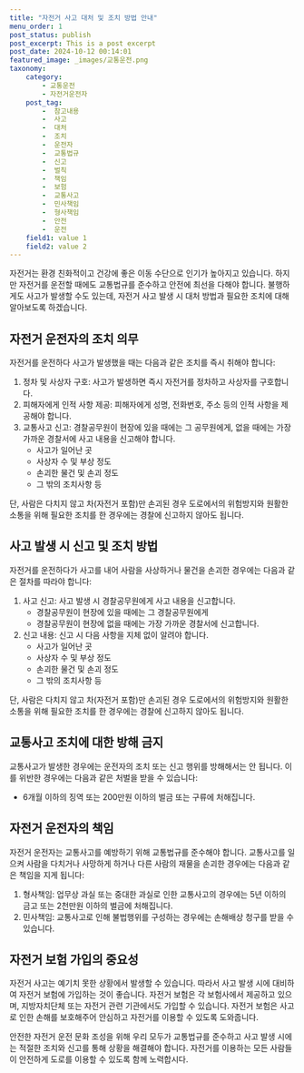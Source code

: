 ```yaml
---
title: "자전거 사고 대처 및 조치 방법 안내"
menu_order: 1
post_status: publish
post_excerpt: This is a post excerpt
post_date: 2024-10-12 00:14:01
featured_image: _images/교통운전.png
taxonomy:
    category:
        - 교통운전
        - 자전거운전자
    post_tag:
        -  참고내용
        -  사고
        -  대처
        -  조치
        -  운전자
        -  교통법규
        -  신고
        -  벌칙
        -  책임
        -  보험
        -  교통사고
        -  민사책임
        -  형사책임
        -  안전
        -  운전
    field1: value 1
    field2: value 2
---
```




자전거는 환경 친화적이고 건강에 좋은 이동 수단으로 인기가 높아지고 있습니다. 하지만 자전거를 운전할 때에도 교통법규를 준수하고 안전에 최선을 다해야 합니다. 불행하게도 사고가 발생할 수도 있는데, 자전거 사고 발생 시 대처 방법과 필요한 조치에 대해 알아보도록 하겠습니다.

## 자전거 운전자의 조치 의무

자전거를 운전하다 사고가 발생했을 때는 다음과 같은 조치를 즉시 취해야 합니다:

1. 정차 및 사상자 구호: 사고가 발생하면 즉시 자전거를 정차하고 사상자를 구호합니다.
2. 피해자에게 인적 사항 제공: 피해자에게 성명, 전화번호, 주소 등의 인적 사항을 제공해야 합니다.
3. 교통사고 신고: 경찰공무원이 현장에 있을 때에는 그 공무원에게, 없을 때에는 가장 가까운 경찰서에 사고 내용을 신고해야 합니다.
   - 사고가 일어난 곳
   - 사상자 수 및 부상 정도
   - 손괴한 물건 및 손괴 정도
   - 그 밖의 조치사항 등

단, 사람은 다치지 않고 차(자전거 포함)만 손괴된 경우 도로에서의 위험방지와 원활한 소통을 위해 필요한 조치를 한 경우에는 경찰에 신고하지 않아도 됩니다.

## 사고 발생 시 신고 및 조치 방법

자전거를 운전하다가 사고를 내어 사람을 사상하거나 물건을 손괴한 경우에는 다음과 같은 절차를 따라야 합니다:

1. 사고 신고: 사고 발생 시 경찰공무원에게 사고 내용을 신고합니다.
   - 경찰공무원이 현장에 있을 때에는 그 경찰공무원에게
   - 경찰공무원이 현장에 없을 때에는 가장 가까운 경찰서에 신고합니다.
2. 신고 내용: 신고 시 다음 사항을 지체 없이 알려야 합니다.
   - 사고가 일어난 곳
   - 사상자 수 및 부상 정도
   - 손괴한 물건 및 손괴 정도
   - 그 밖의 조치사항 등

단, 사람은 다치지 않고 차(자전거 포함)만 손괴된 경우 도로에서의 위험방지와 원활한 소통을 위해 필요한 조치를 한 경우에는 경찰에 신고하지 않아도 됩니다.

## 교통사고 조치에 대한 방해 금지

교통사고가 발생한 경우에는 운전자의 조치 또는 신고 행위를 방해해서는 안 됩니다. 이를 위반한 경우에는 다음과 같은 처벌을 받을 수 있습니다:

- 6개월 이하의 징역 또는 200만원 이하의 벌금 또는 구류에 처해집니다.

## 자전거 운전자의 책임

자전거 운전자는 교통사고를 예방하기 위해 교통법규를 준수해야 합니다. 교통사고를 일으켜 사람을 다치거나 사망하게 하거나 다른 사람의 재물을 손괴한 경우에는 다음과 같은 책임을 지게 됩니다:

1. 형사책임: 업무상 과실 또는 중대한 과실로 인한 교통사고의 경우에는 5년 이하의 금고 또는 2천만원 이하의 벌금에 처해집니다.
2. 민사책임: 교통사고로 인해 불법행위를 구성하는 경우에는 손해배상 청구를 받을 수 있습니다.

## 자전거 보험 가입의 중요성

자전거 사고는 예기치 못한 상황에서 발생할 수 있습니다. 따라서 사고 발생 시에 대비하여 자전거 보험에 가입하는 것이 좋습니다. 자전거 보험은 각 보험사에서 제공하고 있으며, 지방자치단체 또는 자전거 관련 기관에서도 가입할 수 있습니다. 자전거 보험은 사고로 인한 손해를 보호해주어 안심하고 자전거를 이용할 수 있도록 도와줍니다.

안전한 자전거 운전 문화 조성을 위해 우리 모두가 교통법규를 준수하고 사고 발생 시에는 적절한 조치와 신고를 통해 상황을 해결해야 합니다. 자전거를 이용하는 모든 사람들이 안전하게 도로를 이용할 수 있도록 함께 노력합시다.

